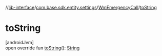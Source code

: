 //[lib-interface](../../../index.md)/[com.base.sdk.entity.settings](../index.md)/[WmEmergencyCall](index.md)/[toString](to-string.md)

# toString

[androidJvm]\
open override fun [toString](to-string.md)(): [String](https://kotlinlang.org/api/latest/jvm/stdlib/kotlin/-string/index.html)
